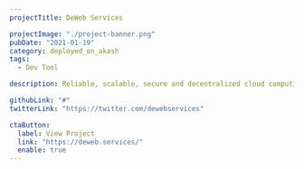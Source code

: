 ```yaml
---
projectTitle: DeWeb Services

projectImage: "./project-banner.png"
pubDate: "2021-01-19"
category: deployed_on_akash
tags:
  - Dev Tool

description: Reliable, scalable, secure and decentralized cloud computing services. According to their Roadmap, DWS will provide ability to their users to Create, manage and fund cloud computing instances provided by Akash.

githubLink: "#"
twitterLink: "https://twitter.com/dewebservices"

ctaButton:
  label: View Project
  link: "https://deweb.services/"
  enable: true
---
```

